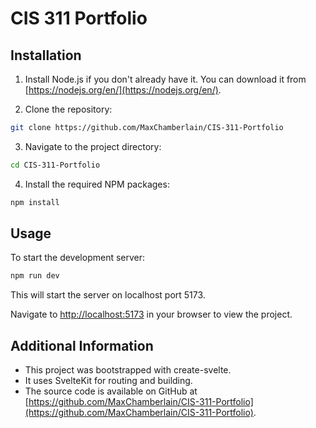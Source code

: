 # CIS 311 Portfolio

## Installation

1. Install Node.js if you don't already have it. You can download it from [https://nodejs.org/en/](https://nodejs.org/en/).

2. Clone the repository:

```bash
git clone https://github.com/MaxChamberlain/CIS-311-Portfolio
```

3. Navigate to the project directory:

```bash
cd CIS-311-Portfolio
```

4. Install the required NPM packages:

```bash
npm install
```

## Usage

To start the development server:

```bash
npm run dev
```

This will start the server on localhost port 5173.

Navigate to [http://localhost:5173](http://localhost:5173) in your browser to view the project.

## Additional Information

- This project was bootstrapped with create-svelte.
- It uses SvelteKit for routing and building.
- The source code is available on GitHub at [https://github.com/MaxChamberlain/CIS-311-Portfolio](https://github.com/MaxChamberlain/CIS-311-Portfolio).
